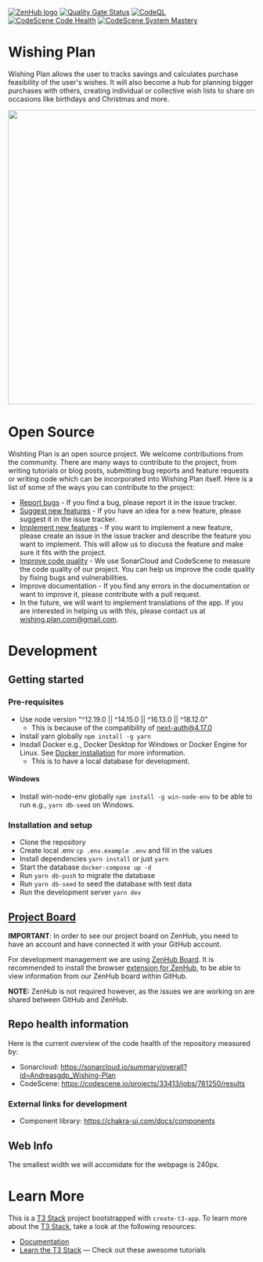 <a href="https://app.zenhub.com/workspaces/wishing-plan-637b3ad68b9646001dfac86a/board"><img src="https://dxssrr2j0sq4w.cloudfront.net/3.2.0/img/external/zenhub-badge.png" alt="ZenHub logo"></a>
[![Quality Gate Status](https://sonarcloud.io/api/project_badges/measure?project=Andreasgdp_Wishing-Plan&metric=alert_status)](https://sonarcloud.io/summary/new_code?id=Andreasgdp_Wishing-Plan)
[![CodeQL](https://github.com/Andreasgdp/Wishing-Plan/actions/workflows/codeql.yml/badge.svg)](https://github.com/Andreasgdp/Wishing-Plan/actions/workflows/codeql.yml)
[![CodeScene Code Health](https://codescene.io/projects/33413/status-badges/code-health)](https://codescene.io/projects/33413)
[![CodeScene System Mastery](https://codescene.io/projects/33413/status-badges/system-mastery)](https://codescene.io/projects/33413)

# Wishing Plan

Wishing Plan allows the user to tracks savings and calculates purchase feasibility of the user's wishes. It will also become a hub for planning bigger purchases with others, creating individual or collective wish lists to share on occasions like birthdays and Christmas and more.

<div align="center">
    <img align="center" width="600" alt="" src="https://user-images.githubusercontent.com/39928082/213713001-b72c08f2-e861-4851-b58a-4fcf727ffeff.gif" />
</div>

# Open Source

Wishting Plan is an open source project. We welcome contributions from the community. There are many ways to contribute to the project, from writing tutorials or blog posts, submitting bug reports and feature requests or writing code which can be incorporated into Wishing Plan itself. Here is a list of some of the ways you can contribute to the project:

-   [Report bugs](https://github.com/Andreasgdp/Wishing-Plan/issues/new/choose) - If you find a bug, please report it in the issue tracker.
-   [Suggest new features](https://github.com/Andreasgdp/Wishing-Plan/issues/new/choose) - If you have an idea for a new feature, please suggest it in the issue tracker.
-   [Implement new features](https://github.com/Andreasgdp/Wishing-Plan/issues/new/choose) - If you want to implement a new feature, please create an issue in the issue tracker and describe the feature you want to implement. This will allow us to discuss the feature and make sure it fits with the project.
-   [Improve code quality](https://github.com/Andreasgdp/Wishing-Plan#repo-health-information) - We use SonarCloud and CodeScene to measure the code quality of our project. You can help us improve the code quality by fixing bugs and vulnerabilities.
-   Improve documentation - If you find any errors in the documentation or want to improve it, please contribute with a pull request.
-   In the future, we will want to implement translations of the app. If you are interested in helping us with this, please contact us at [wishing.plan.com@gmail.com](mailto: 'wishing.plan.com@gmail.com').

# Development

## Getting started

### Pre-requisites

-   Use node version "^12.19.0 || ^14.15.0 || ^16.13.0 || ^18.12.0"
    -   This is because of the compatibility of next-auth@4.17.0
-   Install yarn globally `npm install -g yarn`
-   Insdall Docker e.g., Docker Desktop for Windows or Docker Engine for Linux. See [Docker installation](https://docs.docker.com/get-docker/) for more information.
    -   This is to have a local database for development.

#### Windows

-   Install win-node-env globally `npm install -g win-node-env` to be able to run e.g., `yarn db-seed` on Windows.

### Installation and setup

-   Clone the repository
-   Create local .env `cp .env.example .env` and fill in the values
-   Install dependencies `yarn install` or just `yarn`
-   Start the database `docker-compose up -d`
-   Run `yarn db-push` to migrate the database
-   Run `yarn db-seed` to seed the database with test data
-   Run the development server `yarn dev`

## [Project Board](https://app.zenhub.com/workspaces/wishing-plan-637b3ad68b9646001dfac86a/board)

**IMPORTANT**: In order to see our project board on ZenHub, you need to have an account and have connected it with your GitHub account.

For development management we are using [ZenHub Board](https://app.zenhub.com/workspaces/wishing-plan-637b3ad68b9646001dfac86a/board). It is recommended to install the browser [extension for ZenHub](https://chrome.google.com/webstore/detail/zenhub-for-github/ogcgkffhplmphkaahpmffcafajaocjbd?hl=en), to be able to view information from our ZenHub board within GitHub.

**NOTE:** ZenHub is not required however, as the issues we are working on are shared between GitHub and ZenHub.

## Repo health information

Here is the current overview of the code health of the repository measured by:

-   Sonarcloud: https://sonarcloud.io/summary/overall?id=Andreasgdp_Wishing-Plan
-   CodeScene: https://codescene.io/projects/33413/jobs/781250/results

### External links for development

-   Component library: https://chakra-ui.com/docs/components

## Web Info

The smallest width we will accomidate for the webpage is 240px.

# Learn More

This is a [T3 Stack](https://create.t3.gg/) project bootstrapped with `create-t3-app`.
To learn more about the [T3 Stack](https://create.t3.gg/), take a look at the following resources:

-   [Documentation](https://create.t3.gg/)
-   [Learn the T3 Stack](https://create.t3.gg/en/faq#what-learning-resources-are-currently-available) — Check out these awesome tutorials
